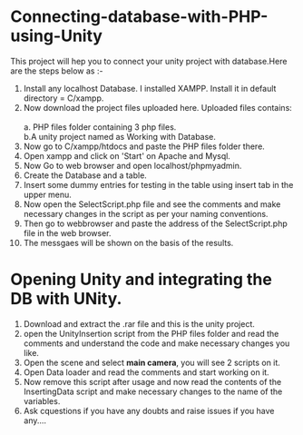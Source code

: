 # Connecting-database-with-PHP-using-Unity

This project will hep you to connect your unity project with database.Here are the steps below as :-
<br>
1. Install any localhost Database. I installed XAMPP. Install it in default directory = C/xampp.<br>
2. Now download the project files uploaded here. Uploaded files contains:<br>   
    a. PHP files folder containing 3 php files.<br>
    b.A unity project named as Working with Database.<br>
3. Now go to C/xampp/htdocs and paste the PHP files folder there.<br>
4. Open xampp and click on 'Start' on Apache and Mysql.<br>
5. Now Go to web browser and open localhost/phpmyadmin.<br>
6. Create the Database and a table.<br>
7. Insert some dummy entries for testing in the table using insert tab in the upper menu.<br>
8. Now open the SelectScript.php file and see the comments and make necessary changes in the script as per your naming conventions.<br>
9. Then go to webbrowser and paste the address of the SelectScript.php file in the web browser.
10. The messgaes will be shown on the basis of the results.

# Opening Unity and integrating the DB with UNity.
1. Download and extract the .rar file and this is the unity project.<br>
2. open the UnityInsertion script from the PHP files folder and read the comments and understand the code and make necessary changes you like.<br>
3. Open the scene and select <b>main camera</b>, you will see 2 scripts on it.<br>
4. Open Data loader and read the comments and start working on it.<br>
5. Now remove this script after usage and now read the contents of the InsertingData script and make necessary changes to the name of the variables.<br>
6. Ask cquestions if you have any doubts and raise issues if you have any....


   
